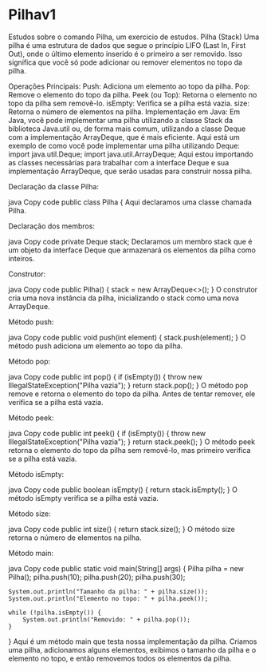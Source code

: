 # Pilhav1
Estudos sobre o comando Pilha, um exercicio de estudos.
Pilha (Stack)
Uma pilha é uma estrutura de dados que segue o princípio LIFO (Last In, First Out), onde o último elemento inserido é o primeiro a ser removido. Isso significa que você só pode adicionar ou remover elementos no topo da pilha.

Operações Principais:
Push: Adiciona um elemento ao topo da pilha.
Pop: Remove o elemento do topo da pilha.
Peek (ou Top): Retorna o elemento no topo da pilha sem removê-lo.
isEmpty: Verifica se a pilha está vazia.
size: Retorna o número de elementos na pilha.
Implementação em Java:
Em Java, você pode implementar uma pilha utilizando a classe Stack da biblioteca Java.util ou, de forma mais comum, utilizando a classe Deque com a implementação ArrayDeque, que é mais eficiente. Aqui está um exemplo de como você pode implementar uma pilha utilizando Deque:
import java.util.Deque;
import java.util.ArrayDeque;
Aqui estou importando as classes necessárias para trabalhar com a interface Deque e sua implementação ArrayDeque, que serão usadas para construir nossa pilha.

Declaração da classe Pilha:

java
Copy code
public class Pilha {
Aqui declaramos uma classe chamada Pilha.

Declaração dos membros:

java
Copy code
private Deque<Integer> stack;
Declaramos um membro stack que é um objeto da interface Deque que armazenará os elementos da pilha como inteiros.

Construtor:

java
Copy code
public Pilha() {
    stack = new ArrayDeque<>();
}
O construtor cria uma nova instância da pilha, inicializando o stack como uma nova ArrayDeque.

Método push:

java
Copy code
public void push(int element) {
    stack.push(element);
}
O método push adiciona um elemento ao topo da pilha.

Método pop:

java
Copy code
public int pop() {
    if (isEmpty()) {
        throw new IllegalStateException("Pilha vazia");
    }
    return stack.pop();
}
O método pop remove e retorna o elemento do topo da pilha. Antes de tentar remover, ele verifica se a pilha está vazia.

Método peek:

java
Copy code
public int peek() {
    if (isEmpty()) {
        throw new IllegalStateException("Pilha vazia");
    }
    return stack.peek();
}
O método peek retorna o elemento do topo da pilha sem removê-lo, mas primeiro verifica se a pilha está vazia.

Método isEmpty:

java
Copy code
public boolean isEmpty() {
    return stack.isEmpty();
}
O método isEmpty verifica se a pilha está vazia.

Método size:

java
Copy code
public int size() {
    return stack.size();
}
O método size retorna o número de elementos na pilha.

Método main:

java
Copy code
public static void main(String[] args) {
    Pilha pilha = new Pilha();
    pilha.push(10);
    pilha.push(20);
    pilha.push(30);

    System.out.println("Tamanho da pilha: " + pilha.size());
    System.out.println("Elemento no topo: " + pilha.peek());

    while (!pilha.isEmpty()) {
        System.out.println("Removido: " + pilha.pop());
    }
}
Aqui é um método main que testa nossa implementação da pilha. Criamos uma pilha, adicionamos alguns elementos, exibimos o tamanho da pilha e o elemento no topo, e então removemos todos os elementos da pilha.
